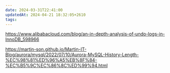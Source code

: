 ```yaml
---
date: 2024-03-31T22:41:00
updatedAt: 2024-04-21 18:32:05+2610
tags: 
---
```

https://www.alibabacloud.com/blog/an-in-depth-analysis-of-undo-logs-in-InnoDB_598966

https://martin-son.github.io/Martin-IT-Blog/aurora/mysql/2022/07/10/Aurora-MySQL-History-Length-%EC%98%81%ED%96%A5%EB%8F%84-%EC%B5%9C%EC%86%8C%ED%99%94.html